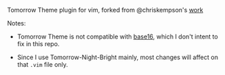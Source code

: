 
Tomorrow Theme plugin for vim, forked from @chriskempson's [work](https://github.com/chriskempson/vim-tomorrow-theme)

Notes:

- Tomorrow Theme is not compatible with [base16](https://github.com/chriskempson/base1://github.com/chriskempson/base16),
  which I don't intent to fix in this repo.

- Since I use Tomorrow-Night-Bright mainly, most changes will affect on that `.vim` file only.
